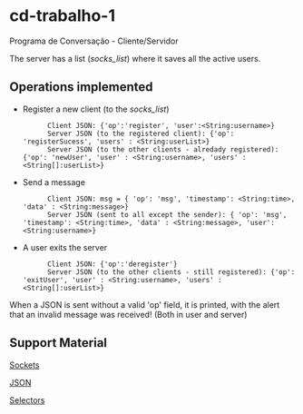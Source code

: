 # cd-trabalho-1
Programa de Conversação - Cliente/Servidor

The server has a list (*socks_list*) where it saves all the active users.

## Operations implemented

* Register a new client (to the *socks_list*)

            Client JSON: {'op':'register', 'user':<String:username>}
            Server JSON (to the registered client): {'op': 'registerSucess', 'users' : <String:userList>}
            Server JSON (to the other clients - alredady registered): {'op': 'newUser', 'user' : <String:username>, 'users' : <String[]:userList>}

* Send a message

            Client JSON: msg = { 'op': 'msg', 'timestamp': <String:time>, 'data' : <String:message>}
            Server JSON (sent to all except the sender): { 'op': 'msg', 'timestamp': <String:time>, 'data' : <String:message>, 'user': <String:username>}

* A user exits the server

            Client JSON: {'op':'deregister'}
            Server JSON (to the other clients - still registered): {'op': 'exitUser', 'user' : <String:username>, 'users' : <String[]:userList>}

When a JSON is sent without a valid 'op' field, it is printed, with the alert that an invalid message was received! (Both in user and server)

## Support Material

[Sockets](https://docs.python.org/3/library/socket.html)

[JSON](https://docs.python.org/3/library/json.html)

[Selectors](https://docs.python.org/3/library/selectors.html)
